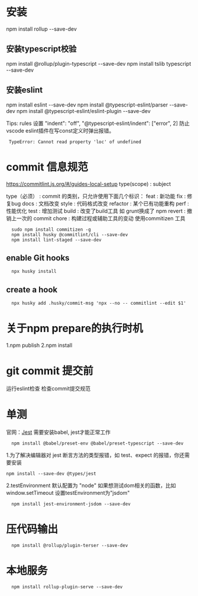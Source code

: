 # 安装
npm install rollup --save-dev

## 安装typescript校验
npm install @rollup/plugin-typescript --save-dev
npm install tslib typescript --save-dev

## 安装eslint
npm install eslint --save-dev
npm install @typescript-eslint/parser --save-dev
npm install @typescript-eslint/eslint-plugin --save-dev

Tips: rules 设置
"indent": "off",
"@typescript-eslint/indent": ["error", 2]
防止vscode eslint插件在写const定义时弹出报错。
```
 TypeError: Cannot read property 'loc' of undefined
```

# commit 信息规范
https://commitlint.js.org/#/guides-local-setup
type(scope) : subject

type（必须） : commit 的类别，只允许使用下面几个标识：
feat : 新功能
fix : 修复bug
docs : 文档改变
style : 代码格式改变
refactor : 某个已有功能重构
perf : 性能优化
test : 增加测试
build : 改变了build工具 如 grunt换成了 npm
revert : 撤销上一次的 commit
chore : 构建过程或辅助工具的变动
使用commitizen 工具
```
  sudo npm install commitizen -g 
  npm install husky @commitlint/cli --save-dev
  npm install lint-staged --save-dev
```

## enable Git hooks
```
  npx husky install
```
## create a hook
```
  npx husky add .husky/commit-msg 'npx --no -- commitlint --edit $1'
```

# 关于npm prepare的执行时机

1.npm publish
2.npm install

# git commit 提交前
运行eslint检查
检查commit提交规范


# 单测
官网：[Jest](https://jestjs.io/)
需要安装babel, jest才能正常工作
```
  npm install @babel/preset-env @babel/preset-typescript --save-dev
```

1.为了解决编辑器对 jest 断言方法的类型报错，如 test、expect 的报错，你还需要安装

```
npm install --save-dev @types/jest
```

2.testEnvironment 默认配置为 "node"
如果想测试dom相关的函数，比如window.setTimeout
设置testEnvironment为"jsdom"

```
  npm install jest-environment-jsdom --save-dev
```

# 压代码输出
```
  npm install @rollup/plugin-terser --save-dev
```

# 本地服务
```
  npm install rollup-plugin-serve --save-dev
```